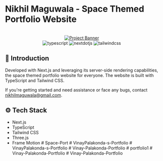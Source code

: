 # Nikhil Maguwala - Space Themed Portfolio Website

<div align="center">
<br />
    <a href="https://github.com/nikhilmaguwala/nikhil-maguwala-space-portfolio" target="_blank">
      <img src="https://raw.githubusercontent.com/nikhilmaguwala/nikhil-maguwala-space-portfolio/main/public/space_photo.png?token=GHSAT0AAAAAACMXOZWRAW6E3TZEYCAKJ5HGZNG5MCA" alt="Project Banner">
    </a>
  <br />

  <div>
    <img src="https://img.shields.io/badge/-TypeScript-black?style=for-the-badge&logoColor=white&logo=typescript&color=3178C6" alt="typescript" />
     <img src="https://img.shields.io/badge/-Next_JS-black?style=for-the-badge&logoColor=white&logo=nextdotjs&color=000000" alt="nextdotjs" />
    <img src="https://img.shields.io/badge/-Tailwind_CSS-black?style=for-the-badge&logoColor=white&logo=tailwindcss&color=06B6D4" alt="tailwindcss" />
  </div>
</div>

## <a name="introduction">🤖 Introduction</a>

Developed with Next.js and leveraging its server-side rendering capabilities, the space themed portfolio website for everyone. The website is built with TypeScript and Tailwind CSS.

If you're getting started and need assistance or face any bugs, contact nikhilmaguwala@gmail.com.

## <a name="tech-stack">⚙️ Tech Stack</a>

- Next.js
- TypeScript
- Tailwind CSS
- Three.js
- Frame Motion
#   S p a c e - P o r t  
 #   V i n a y P a l a k o n d a - s - P o r t f o l i o  
 #   V i n a y P a l a k o n d a - s - P o r t f o l i o  
 #   V i n a y - P a l a k o n d a - P o r t f o l i o  
 #   p o r t f o l i o 1  
 #   V i n a y - P a l a k o n d a - P o r t f o l i o  
 #   V i n a y - P a l a k o n d a - P o r t f o l i o  
 